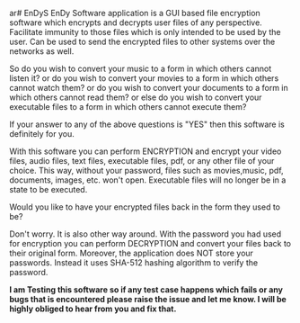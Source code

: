 ar# EnDyS
EnDy Software application is a GUI based file encryption software which encrypts and decrypts user files of any perspective. Facilitate immunity to those files which is only intended to be used by the user. Can be used to send the encrypted files to other systems over the networks as well.

So do you wish to convert your music to a form in which others cannot listen it? or do you wish to convert your movies to a form in which others cannot watch them? or do you wish to convert your documents to a form in which others cannot read them? or else do you wish to convert your executable files to a form in which others cannot execute them?

If your answer to any of the above questions is "YES" then this software is definitely for you.

With this software you can perform ENCRYPTION and encrypt your video files, audio files, text files, executable files, pdf, or any other file of your choice. This way, without your password, files such as movies,music, pdf, documents, images, etc. won't open. Executable files will no longer be in a state to be executed.

Would you like to have your encrypted files back in the form they used to be?

Don't worry. It is also other way around. With the password you had used for encryption you can perform DECRYPTION and convert your files back to their original form. Moreover, the application does NOT store your passwords. Instead it uses SHA-512 hashing algorithm to verify the password.

**I am Testing this software so if any test case happens which fails or any bugs that is encountered please raise the issue and let me know. I will be highly obliged to hear from you and fix that.**
